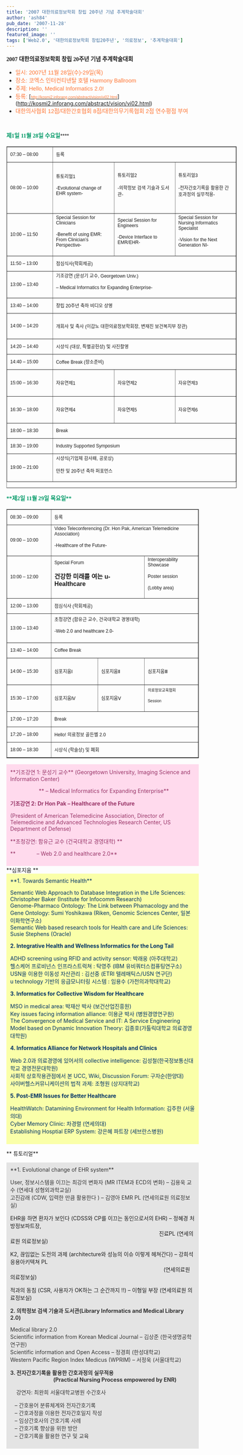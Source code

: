 ```yaml
---
title: '2007 대한의료정보학회 창립 20주년 기념 추계학술대회'
author: 'ash84'
pub_date: '2007-11-28'
description: ''
featured_image: ''
tags: ['Web2.0', '대한의료정보학회 창립20주년', '의료정보', '추계학술대회']
---
```



**<font size="1"><font face="arial,helvetica,sans-serif"><span lang="EN-US" style="FONT-WEIGHT: bold; FONT-SIZE: 11pt; FONT-FAMILY: 굴림">2007 </span><span style="FONT-WEIGHT: bold; FONT-SIZE: 11pt; FONT-FAMILY: 굴림">대한의료정보학회 창립 20주년 기념 추계학술대회</span></font></font>**

  
  
- <font size="1"><font color="#ff7635"><font face="arial,helvetica,sans-serif"><span style="FONT-SIZE: 11pt; FONT-FAMILY: 굴림">일시</span><span style="FONT-SIZE: 11pt">: 2007년 11월 28일(수)-29</span><span style="FONT-SIZE: 11pt; FONT-FAMILY: 굴림">일</span><span style="FONT-SIZE: 11pt">(</span><span style="FONT-SIZE: 11pt; FONT-FAMILY: 굴림">목</span><span style="FONT-SIZE: 11pt">)</span></font></font></font>
- <font size="1"><font color="#ff7635"><font face="arial,helvetica,sans-serif"><span style="FONT-SIZE: 11pt; FONT-FAMILY: 굴림">장소</span><span style="FONT-SIZE: 11pt">: </span><span style="FONT-SIZE: 11pt; FONT-FAMILY: 굴림">코엑스 인터컨티넨탈 호텔</span><span style="FONT-SIZE: 11pt"> Harmony Ballroom</span></font></font></font>
- <font size="1"><font color="#ff7635"><font face="arial,helvetica,sans-serif"><span style="FONT-SIZE: 11pt; FONT-FAMILY: 굴림">주제</span><span style="FONT-SIZE: 11pt">: Hello, Medical Informatics 2.0!</span><span style="FONT-SIZE: 11pt"></span></font></font></font>
- <font color="#ff7635" face="arial,helvetica,sans-serif" size="1"><span style="FONT-SIZE: 11pt">등록: </span></font>[<span style="FONT-SIZE: 11pt">[<font color="#ff7635" face="arial,helvetica,sans-serif" size="1">http://kosmi2.inforang.com/abstract/vision/vi02.html</font>](http://kosmi2.inforang.com/abstract/vision/vi02.html)</span>](http://kosmi2.inforang.com/abstract/vision/vi02.html)<font color="#ff7635" face="arial,helvetica,sans-serif" size="1"></font>
- <font size="1"><font face="arial,helvetica,sans-serif"><font color="#ff7635"><span style="FONT-SIZE: 11pt">대한의사협회 12점/대한간호협회 8점/대한의무기록협회 2점 연수평점 부여</span></font></font></font>

  
<font size="1"><font face="arial,helvetica,sans-serif"><span style="FONT-SIZE: 11pt"> </span></font></font>

  
<font size="1"><font face="arial,helvetica,sans-serif"><span style="FONT-WEIGHT: bold; FONT-SIZE: 11pt; COLOR: #000000; LINE-HEIGHT: 23px; FONT-FAMILY: '바탕'; LETTER-SPACING: 0px; TEXT-ALIGN: left"><font color="#009966">**제1일 11월 28일 수요일**</font></span><span style="FONT-SIZE: 11pt">****</span></font></font>

  
<table border="1" class="MsoNormalTable" style="WIDTH: 603px; BORDER-COLLAPSE: collapse; HEIGHT: 893px" width="603">  
<tbody>  
<tr>  
<td height="40" width="128">  
<font face="arial,helvetica,sans-serif" size="1"><span style="FONT-SIZE: 9pt">07:30 – 08:00</span></font>

</td>  
<td colspan="3" height="40" width="525">  
<font face="arial,helvetica,sans-serif" size="1"><span style="FONT-SIZE: 9pt">등록</span></font>

</td></tr>  
<tr>  
<td height="134" width="128">  
<font face="arial,helvetica,sans-serif" size="1"><span style="FONT-SIZE: 9pt">08:00 – 10:00</span></font>

</td>  
<td height="134" width="171">  
<font face="arial,helvetica,sans-serif" size="1"><span style="FONT-SIZE: 9pt">튜토리얼1</span></font>

  
<font face="arial,helvetica,sans-serif" size="1"><span style="FONT-SIZE: 9pt">-Evolutional change of EHR system-</span></font>

</td>  
<td height="134" width="171">  
<font face="arial,helvetica,sans-serif" size="1"><span style="FONT-SIZE: 9pt">튜토리얼2</span></font>

  
<font face="arial,helvetica,sans-serif" size="1"><span style="FONT-SIZE: 9pt">-의학정보 검색 기술과 도서관-</span></font>

</td>  
<td height="134" width="171">  
<font face="arial,helvetica,sans-serif" size="1"><span style="FONT-SIZE: 9pt">튜토리얼3</span></font>

  
<font face="arial,helvetica,sans-serif" size="1"><span style="FONT-SIZE: 9pt">-전자간호기록을 활용한 간호과정의 실무적용-</span></font>

</td></tr>  
<tr>  
<td height="111" width="128">  
<font face="arial,helvetica,sans-serif" size="1"><span style="FONT-SIZE: 9pt">10:00 – 11:50</span></font>

</td>  
<td height="111" width="171">  
<font face="arial,helvetica,sans-serif" size="1"><span style="FONT-SIZE: 9pt">Special Session for Clinicians</span></font>

  
<font face="arial,helvetica,sans-serif" size="1"><span style="FONT-SIZE: 9pt">-Benefit of using EMR: From Clinician’s Perspective-</span></font>

</td>  
<td height="111" width="171">  
<font face="arial,helvetica,sans-serif" size="1"><span style="FONT-SIZE: 9pt">Special Session for Engineers</span></font>

  
<font face="arial,helvetica,sans-serif" size="1"><span style="FONT-SIZE: 9pt">-Device Interface to EMR/EHR-</span></font>

</td>  
<td height="111" width="171">  
<font face="arial,helvetica,sans-serif" size="1"><span style="FONT-SIZE: 9pt">Special Session for Nursing Informatics Specialist</span></font>

  
<font face="arial,helvetica,sans-serif" size="1"><span style="FONT-SIZE: 9pt">-Vision for the Next Generation NI-</span></font>

</td></tr>  
<tr>  
<td height="40" width="128">  
<font face="arial,helvetica,sans-serif" size="1"><span style="FONT-SIZE: 9pt">11:50 – 13:00</span></font>

</td>  
<td colspan="3" height="40" width="525">  
<font face="arial,helvetica,sans-serif" size="1"><span style="FONT-SIZE: 9pt">점심식사(학회제공)</span></font>

</td></tr>  
<tr>  
<td height="40" width="128">  
<font face="arial,helvetica,sans-serif" size="1"><span style="FONT-SIZE: 9pt">13:00 – 13:40</span></font>

</td>  
<td colspan="3" height="40" width="525">  
<font face="arial,helvetica,sans-serif" size="1"><span style="FONT-SIZE: 9pt">기조강연 (문성기 교수, Georgetown Univ.)</span></font>

  
<font face="arial,helvetica,sans-serif" size="1"><span style="FONT-SIZE: 9pt">– Medical Informatics for Expanding Enterprise-</span></font>

</td></tr>  
<tr>  
<td height="40" width="128">  
<font face="arial,helvetica,sans-serif" size="1"><span style="FONT-SIZE: 9pt">13:40 – 14:00</span></font>

</td>  
<td colspan="3" height="40" width="525">  
<font face="arial,helvetica,sans-serif" size="1"><span style="FONT-SIZE: 9pt">창립 20주년 축하 비디오 상영</span></font>

</td></tr>  
<tr>  
<td height="67" width="128">  
<font face="arial,helvetica,sans-serif" size="1"><span style="FONT-SIZE: 9pt">14:00 – 14:20</span></font>

</td>  
<td colspan="3" height="67" width="525">  
<font face="arial,helvetica,sans-serif" size="1"><span style="FONT-SIZE: 9pt">개회사 및 축사 (이갑노 대한의료정보학회장, 변재진 보건복지부 장관)</span></font>

</td></tr>  
<tr>  
<td height="40" width="128">  
<font face="arial,helvetica,sans-serif" size="1"><span style="FONT-SIZE: 9pt">14:20 – 14:40</span></font>

</td>  
<td colspan="3" height="40" width="525">  
<font face="arial,helvetica,sans-serif" size="1"><span style="FONT-SIZE: 9pt">시상식 (대상, 특별공헌상) 및 사진촬영</span></font>

</td></tr>  
<tr>  
<td height="40" width="128">  
<font face="arial,helvetica,sans-serif" size="1"><span style="FONT-SIZE: 9pt">14:40 – 15:00</span></font>

</td>  
<td colspan="3" height="40" width="525">  
<font face="arial,helvetica,sans-serif" size="1"><span style="FONT-SIZE: 9pt">Coffee Break (장소준비)</span></font>

</td></tr>  
<tr>  
<td height="70" width="128">  
<font face="arial,helvetica,sans-serif" size="1"><span style="FONT-SIZE: 9pt">15:00 – 16:30</span></font>

</td>  
<td height="70" width="171">  
<font face="arial,helvetica,sans-serif" size="1"><span style="FONT-SIZE: 9pt">자유연제1</span></font>

</td>  
<td height="70" width="171">  
<font face="arial,helvetica,sans-serif" size="1"><span style="FONT-SIZE: 9pt">자유연제2</span></font>

</td>  
<td height="70" width="171">  
<font face="arial,helvetica,sans-serif" size="1"><span style="FONT-SIZE: 9pt">자유연제3</span></font>

</td></tr>  
<tr>  
<td height="70" width="128">  
<font face="arial,helvetica,sans-serif" size="1"><span style="FONT-SIZE: 9pt">16:30 – 18:00</span></font>

</td>  
<td height="70" width="171">  
<font face="arial,helvetica,sans-serif" size="1"><span style="FONT-SIZE: 9pt">자유연제4</span></font>

</td>  
<td height="70" width="171">  
<font face="arial,helvetica,sans-serif" size="1"><span style="FONT-SIZE: 9pt">자유연제5</span></font>

</td>  
<td height="70" width="171">  
<font face="arial,helvetica,sans-serif" size="1"><span style="FONT-SIZE: 9pt">자유연제6</span></font>

</td></tr>  
<tr>  
<td height="40" width="128">  
<font face="arial,helvetica,sans-serif" size="1"><span style="FONT-SIZE: 9pt">18:00 – 18:30</span></font>

</td>  
<td colspan="3" height="40" width="525">  
<font face="arial,helvetica,sans-serif" size="1"><span style="FONT-SIZE: 9pt">Break </span></font>

</td></tr>  
<tr>  
<td height="40" width="128">  
<font face="arial,helvetica,sans-serif" size="1"><span style="FONT-SIZE: 9pt">18:30 – 19:00</span></font>

</td>  
<td colspan="3" height="40" width="525">  
<font face="arial,helvetica,sans-serif" size="1"><span style="FONT-SIZE: 9pt">Industry Supported Symposium</span></font>

</td></tr>  
<tr>  
<td height="65" width="128">  
<font face="arial,helvetica,sans-serif" size="1"><span style="FONT-SIZE: 9pt">19:00 – 21:00</span></font>

</td>  
<td colspan="3" height="65" width="525">  
<font face="arial,helvetica,sans-serif" size="1"><span style="FONT-SIZE: 9pt">시상식(기업체 감사패, 공로상)</span></font>

  
<font face="arial,helvetica,sans-serif" size="1"><span style="FONT-SIZE: 9pt">만찬 및 20주년 축하 퍼포먼스</span></font>

</td></tr></tbody></table>  
<font size="1"><font face="arial,helvetica,sans-serif"><span style="FONT-WEIGHT: bold; FONT-SIZE: 11pt; COLOR: #000000; LINE-HEIGHT: 23px; FONT-FAMILY: '바탕'; LETTER-SPACING: 0px; TEXT-ALIGN: left"><font color="#009966">**제2일 11월 29일 목요일**</font></span><span style="FONT-SIZE: 11pt"></span></font></font>

  
<table border="1" class="MsoNormalTable" style="BORDER-COLLAPSE: collapse">  
<tbody>  
<tr>  
<td height="40" width="141">  
<font face="arial,helvetica,sans-serif" size="1"><span style="FONT-SIZE: 9pt">08:30 – 09:00</span></font>

</td>  
<td colspan="3" height="40" width="463">  
<font face="arial,helvetica,sans-serif" size="1"><span style="FONT-SIZE: 9pt">등록</span></font>

</td></tr>  
<tr>  
<td height="61" width="141">  
<font face="arial,helvetica,sans-serif" size="1"><span style="FONT-SIZE: 9pt">09:00 – 10:00</span></font>

</td>  
<td colspan="3" height="61" width="463">  
<font face="arial,helvetica,sans-serif" size="1"><span style="FONT-SIZE: 9pt">Video Teleconferencing (Dr. Hon Pak, American Telemedicine Association)</span></font>

  
<font face="arial,helvetica,sans-serif" size="1"><span style="FONT-SIZE: 9pt">-Healthcare of the Future-</span></font>

</td></tr>  
<tr>  
<td height="80" width="141">  
<font face="arial,helvetica,sans-serif" size="1"><span style="FONT-SIZE: 9pt">10:00 – 12:00</span></font>

</td>  
<td colspan="2" height="82" width="306">  
<font face="arial,helvetica,sans-serif" size="1"><span style="FONT-SIZE: 9pt">Special Forum</span></font>

  
<font face="arial,helvetica,sans-serif" size="1"><span style="FONT-SIZE: 12pt">**건강한 미래를 여는 u-Healthcare**</span></font>

</td>  
<td height="82" width="151">  
<font face="arial,helvetica,sans-serif" size="1"><span style="FONT-SIZE: 9pt">Interoperability Showcase</span></font>

  
<font face="arial,helvetica,sans-serif" size="1"><span style="FONT-SIZE: 9pt">Poster session</span></font>

  
<font face="arial,helvetica,sans-serif" size="1"><span style="FONT-SIZE: 9pt">(Lobby area)</span></font>

</td></tr>  
<tr>  
<td height="40" width="141">  
<font face="arial,helvetica,sans-serif" size="1"><span style="FONT-SIZE: 9pt">12:00 – 13:00</span></font>

</td>  
<td colspan="3" height="40" width="463">  
<font face="arial,helvetica,sans-serif" size="1"><span style="FONT-SIZE: 9pt">점심식사 (학회제공)</span></font>

</td></tr>  
<tr>  
<td height="76" width="141">  
<font face="arial,helvetica,sans-serif" size="1"><span style="FONT-SIZE: 9pt">13:00 – 13:40</span></font>

</td>  
<td colspan="3" height="76" width="463">  
<font face="arial,helvetica,sans-serif" size="1"><span style="FONT-SIZE: 9pt">초청강연 (함유근 교수, 건국대학교 경영대학)</span></font>

  
<font face="arial,helvetica,sans-serif" size="1"><span style="FONT-SIZE: 9pt">-Web 2.0 and healthcare 2.0-</span></font>

</td></tr>  
<tr>  
<td height="40" width="141">  
<font face="arial,helvetica,sans-serif" size="1"><span style="FONT-SIZE: 9pt">13:40 – 14:00</span></font>

</td>  
<td colspan="3" height="40" width="463">  
<font face="arial,helvetica,sans-serif" size="1"><span style="FONT-SIZE: 9pt">Coffee Break</span></font>

</td></tr>  
<tr>  
<td height="70" width="141">  
<font face="arial,helvetica,sans-serif" size="1"><span style="FONT-SIZE: 9pt">14:00 – 15:30</span></font>

</td>  
<td height="70" width="150">  
<font face="arial,helvetica,sans-serif" size="1"><span style="FONT-SIZE: 9pt">심포지움Ⅰ</span></font>

</td>  
<td height="70" width="150">  
<font face="arial,helvetica,sans-serif" size="1"><span style="FONT-SIZE: 9pt">심포지움Ⅱ</span></font>

</td>  
<td height="70" width="150">  
<font face="arial,helvetica,sans-serif" size="1"><span style="FONT-SIZE: 9pt">심포지움Ⅲ</span></font>

</td></tr>  
<tr>  
<td height="70" width="141">  
<font face="arial,helvetica,sans-serif" size="1"><span style="FONT-SIZE: 9pt">15:30 – 17:00</span></font>

</td>  
<td height="70" width="150">  
<font face="arial,helvetica,sans-serif" size="1"><span style="FONT-SIZE: 9pt">심포지움Ⅳ</span></font>

</td>  
<td height="70" width="150">  
<font face="arial,helvetica,sans-serif" size="1"><span style="FONT-SIZE: 9pt">심포지움Ⅴ</span></font>

</td>  
<td height="70" width="150">  
<span style="FONT-SIZE: 9pt"><font face="arial,helvetica,sans-serif" size="1">의료정보교육협회</font></span>

  
<span style="FONT-SIZE: 9pt"><font face="arial,helvetica,sans-serif" size="1">Session</font></span>

</td></tr>  
<tr>  
<td height="40" width="141">  
<font face="arial,helvetica,sans-serif" size="1"><span style="FONT-SIZE: 9pt">17:00 – 17:20</span></font>

</td>  
<td colspan="3" height="40" width="463">  
<font face="arial,helvetica,sans-serif" size="1"><span style="FONT-SIZE: 9pt">Break </span></font>

</td></tr>  
<tr>  
<td height="40" width="141">  
<font face="arial,helvetica,sans-serif" size="1"><span style="FONT-SIZE: 9pt">17:20 – 18:00</span></font>

</td>  
<td colspan="3" height="40" width="463">  
<font face="arial,helvetica,sans-serif" size="1"><span style="FONT-SIZE: 9pt">Hello! 의료정보 골든벨 2.0</span></font>

</td></tr>  
<tr>  
<td height="40" width="141">  
<font face="arial,helvetica,sans-serif" size="1"><span style="FONT-SIZE: 9pt">18:00 – 18:30</span></font>

</td>  
<td colspan="3" height="40" width="463">  
<font face="arial,helvetica,sans-serif" size="1"><span style="FONT-SIZE: 9pt">시상식 (학술상) 및 폐회</span></font>

</td></tr></tbody></table>  
<div style="PADDING-RIGHT: 10px; PADDING-LEFT: 10px; PADDING-BOTTOM: 10px; PADDING-TOP: 10px; BACKGROUND-COLOR: #ffdaed">  
<font color="#993366">**기조강연 1: 문성기 교수** (Georgetown University, Imaging Science and Information Center) </font>

  
<font color="#993366">                   ** – Medical Informatics for Expanding Enterprise**</font>

  
<font color="#993366">**기조강연 2: Dr Hon Pak – Healthcare of the Future**</font>

  
<font color="#993366">(President of American Telemedicine Association, Director of Telemedicine and Advanced Technologies Research Center, US Department of Defense) </font>

  
<font color="#993366">**초청강연: 함유근 교수 (건국대학교 경영대학) **</font>

  
<font color="#993366">**              – Web 2.0 and healthcare 2.0**</font>

</div>  
**심포지움 **

  
<div style="PADDING-RIGHT: 10px; PADDING-LEFT: 10px; PADDING-BOTTOM: 10px; PADDING-TOP: 10px; BACKGROUND-COLOR: #faffa9">  
<font color="#003366">**1. Towards Semantic Health**                                   </font>

  
<font color="#003366">Semantic Web Approach to Database Integration in the Life Sciences: Christopher Baker (Institute for Infocomm Research)   
Genome-Pharmaco Ontology: The Link between Phamacology and the Gene Ontology: Sumi Yoshikawa (Riken, Genomic Sciences Center, 일본 이화학연구소)   
Semantic Web based research tools for Health care and Life Sciences: Susie Stephens (Oracle) </font>

  
  
<font color="#003366">**2. Integrative Health and Wellness Informatics for the Long Tail**</font>

  
<font color="#003366">ADHD screening using RFID and activity sensor: 박래웅 (아주대학교)   
헬스케어 프로비넌스 인프라스트럭쳐 : 탁영주 (IBM 유비쿼터스컴퓨팅연구소)   
USN을 이용한 이동성 자산관리 : 김선중 (ETRI 텔레매틱스/USN 연구단)   
u technology 기반의 응급모니터링 시스템 : 임용수 (가천의과학대학교) </font>

  
  
<font color="#003366">**3. Informatics for Collective Wisdom for Healthcare**            </font>

  
<font color="#003366">MSO in medical area: 박재산 박사 (보건산업진흥원)   
Key issues facing information alliance: 이용균 박사 (병원경영연구원)   
The Convergence of Medical Service and IT: A Service Engineering Model based on Dynamic Innovation Theory: 김종호(가톨릭대학교 의료경영대학원) </font>

  
  
<font color="#003366">**4. Informatics Alliance for Network Hospitals and Clinics**</font>

  
<font color="#003366">Web 2.0과 의료경영에 있어서의 collective intelligence: 김성철(한국정보통신대학교 경영전문대학원)   
사회적 상호작용관점에서 본 UCC, Wiki, Discussion Forum: 구자순(한양대)   
사이버헬스커뮤니케이션의 법적 과제: 조형원 (상지대학교) </font>

  
  
<font color="#003366">**5. Post-EMR Issues for Better Healthcare**</font>

  
<font color="#003366">HealthWatch: Datamining Environment for Health Information: 김주한 (서울의대)   
Cyber Memory Clinic: 차경렬 (연세의대)   
Establishing Hosptial ERP System: 강은혜 파트장 (세브란스병원) </font>

</div>  
  
** 튜토리얼**

  
<div style="PADDING-RIGHT: 10px; PADDING-LEFT: 10px; PADDING-BOTTOM: 10px; PADDING-TOP: 10px; BACKGROUND-COLOR: #e4e4e4">  
<font color="#333333">**1. Evolutional change of EHR system**</font>

  
<font color="#333333">User, 정보시스템을 이끄는 최강의 변화자 (MR ITEM과 ECD의 변화) – 김용욱 교수 (연세대 성형외과학교실)   
고진감래 (CDW, 입력한 만큼 활용한다 ) – 김영아 EMR PL (연세의료원 의료정보실) </font>

EHR을 하면 환자가 보인다 (CDSS와 CP를 이끄는 동인으로서의 EHR) – 정혜경 처방정보파트장,  
                                                                                                   진료PL (연세의료원 의료정보실)

K2, 끊임없는 도전의 과제 (architecture와 성능의 이슈 이렇게 헤쳐간다) – 강희석 응용아키텍쳐 PL  
                                                                                                      (연세의료원 의료정보실)

적과의 동침 (CSR, 사용자가 OK하는 그 순간까지 !!) – 이형일 부장 (연세의료원 의료정보실)

  
  
<font color="#333333">**2. 의학정보 검색 기술과 도서관(Library Informatics and Medical Library 2.0)**</font>

  
<font color="#333333">Medical library 2.0   
Scientific information from Korean Medical Journal – 김상준 (한국생명공학연구원)   
Scientific information and Open Access – 정경희 (한성대학교)   
Western Pacific Region Index Medicus (WPRIM) – 서정욱 (서울대학교) </font>

  
  
<font color="#333333">**3. 전자간호기록을 활용한 간호과정의 실무적용  
                                  (Practical Nursing Process empowered by ENR)**</font>

  
<font color="#333333">    강연자: 최완희 서울대학교병원 수간호사 </font>

  
<font color="#333333">   – 간호용어 분류체계와 전자간호기록   
   – 간호과정을 이용한 전자간호일지 작성   
   – 임상간호사의 간호기록 사례   
   – 간호기록 향상을 위한 방안   
   – 간호기록을 활용한 연구 및 교육   
</font>

</div>  
  
 



